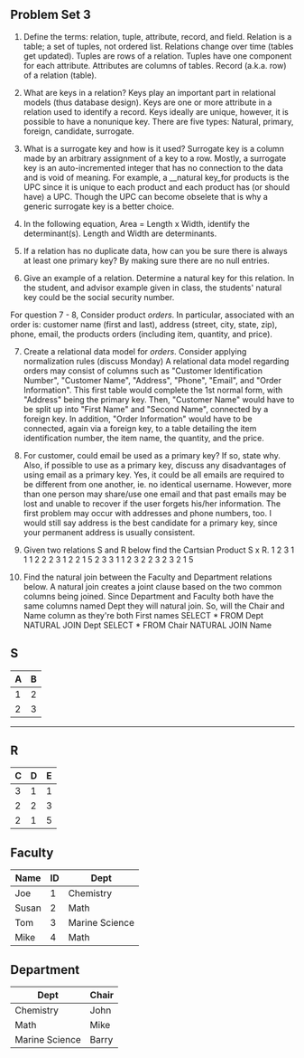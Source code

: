 
## Problem Set 3 

1. Define the terms: relation, tuple, attribute, record, and field.
Relation is a table; a set of tuples, not ordered list. Relations change over time (tables get updated). Tuples are rows of a relation. Tuples have one component for each attribute. Attributes are columns of tables. Record (a.k.a. row) of a relation (table).

2. What are keys in a relation?
Keys play an important part in relational models (thus database design). Keys are one or more attribute in a relation used to identify a record. Keys ideally are unique, however, it is possible to have a nonunique key. There are five types: Natural, primary, foreign, candidate, surrogate. 

3. What is a surrogate key and how is it used?
Surrogate key is a column made by an arbitrary assignment of a key to a row. Mostly, a surrogate key is an auto-incremented integer that has no connection to the data and is void of meaning. For example, a __natural key_for products is the UPC since it is unique to each product and each product has (or should have) a UPC. Though the UPC can become obselete that is why a generic surrogate key is a better choice.

4. In the following equation, Area = Length x Width, identify the determinant(s).
Length and Width are determinants.

5. If a relation has no duplicate data, how can you be sure there is always at least one primary key?
By making sure there are no null entries.

6. Give an example of a relation.  Determine a natural key for this relation.
In the student, and advisor example given in class, the students' natural key could be the social security number.


For question 7 - 8, Consider product *orders*.  In particular, associated with an order is: customer name (first and last), address (street, city, state, zip), phone, email, the products orders (including item, quantity, and price).  

7. Create a relational data model for *orders*.  Consider applying normalization rules (discuss Monday)
A relational data model regarding orders may consist of columns such as "Customer Identification Number", "Customer Name", "Address", "Phone", "Email", and "Order Information". This first table would complete the 1st normal form, with "Address" being the primary key. Then, "Customer Name" would have to be split up into "First Name" and "Second Name", connected by a foreign key. In addition, "Order Information" would have to be connected, again via a foreign key, to a table detailing the item identification number, the item name, the quantity, and the price.


8. For customer, could email be used as a primary key?  If so, state why.  Also, if possible to use as a primary key, discuss any disadvantages of using email as a primary key.
Yes, it could be all emails are required to be different from one another, ie. no identical username. However, more than one person may share/use one email and that past emails may be lost and unable to recover if the user forgets his/her information.  The first problem may occur with addresses and phone numbers, too. I would still say address is the best candidate for a primary key, since your permanent address is usually consistent.


9. Given two relations S and R below find the Cartsian Product S x R. 
1 2 3 1 1 
1 2 2 2 3
1 2 2 1 5
2 3 3 1 1
2 3 2 2 3
2 3 2 1 5

10. Find the natural join between the Faculty and Department relations below.
A natural join creates a joint clause based on the two common columns being joined. Since Department and Faculty both have the same columns named Dept they will natural join. So, will the Chair and Name column as they're both First names
SELECT * FROM Dept NATURAL JOIN Dept
SELECT * FROM Chair NATURAL JOIN Name

S
--------------
| A | B |
|---|---|
| 1 | 2 |
| 2 | 3 |
---------

R
------------
| C | D | E |
|---|---|---|
| 3 | 1 | 1 |
| 2 | 2 | 3 |
| 2 | 1 | 5 |



Faculty
--------------
| Name | ID | Dept |
|-------|----|----------------|
| Joe | 1 | Chemistry |
| Susan | 2 | Math |
| Tom | 3 | Marine Science |
| Mike | 4 | Math |


Department
------------
| Dept | Chair  |
|---|---|
| Chemistry | John |
| Math | Mike |
| Marine Science | Barry |
